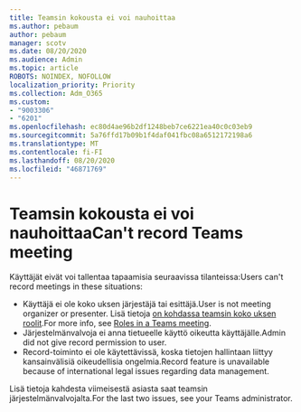 ```yaml
---
title: Teamsin kokousta ei voi nauhoittaa
ms.author: pebaum
author: pebaum
manager: scotv
ms.date: 08/20/2020
ms.audience: Admin
ms.topic: article
ROBOTS: NOINDEX, NOFOLLOW
localization_priority: Priority
ms.collection: Adm_O365
ms.custom:
- "9003306"
- "6201"
ms.openlocfilehash: ec80d4ae96b2df1248beb7ce6221ea40c0c03eb9
ms.sourcegitcommit: 5a76ffd17b09b1f4daf041fbc08a6512172198a6
ms.translationtype: MT
ms.contentlocale: fi-FI
ms.lasthandoff: 08/20/2020
ms.locfileid: "46871769"
---
```

# <a name="cant-record-teams-meeting"></a><span data-ttu-id="534e3-102">Teamsin kokousta ei voi nauhoittaa</span><span class="sxs-lookup"><span data-stu-id="534e3-102">Can't record Teams meeting</span></span>

<span data-ttu-id="534e3-103">Käyttäjät eivät voi tallentaa tapaamisia seuraavissa tilanteissa:</span><span class="sxs-lookup"><span data-stu-id="534e3-103">Users can't record meetings in these situations:</span></span>  

- <span data-ttu-id="534e3-104">Käyttäjä ei ole koko uksen järjestäjä tai esittäjä.</span><span class="sxs-lookup"><span data-stu-id="534e3-104">User is not meeting organizer or presenter.</span></span> <span data-ttu-id="534e3-105">Lisä tietoja [on kohdassa teamsin koko uksen roolit](https://support.microsoft.com/office/roles-in-a-teams-meeting-c16fa7d0-1666-4dde-8686-0a0bfe16e019).</span><span class="sxs-lookup"><span data-stu-id="534e3-105">For more info, see [Roles in a Teams meeting](https://support.microsoft.com/office/roles-in-a-teams-meeting-c16fa7d0-1666-4dde-8686-0a0bfe16e019).</span></span>
- <span data-ttu-id="534e3-106">Järjestelmänvalvoja ei anna tietueelle käyttö oikeutta käyttäjälle.</span><span class="sxs-lookup"><span data-stu-id="534e3-106">Admin did not give record permission to user.</span></span>
- <span data-ttu-id="534e3-107">Record-toiminto ei ole käytettävissä, koska tietojen hallintaan liittyy kansainvälisiä oikeudellisia ongelmia.</span><span class="sxs-lookup"><span data-stu-id="534e3-107">Record feature is unavailable because of international legal issues regarding data management.</span></span>

<span data-ttu-id="534e3-108">Lisä tietoja kahdesta viimeisestä asiasta saat teamsin järjestelmänvalvojalta.</span><span class="sxs-lookup"><span data-stu-id="534e3-108">For the last two issues, see your Teams administrator.</span></span>